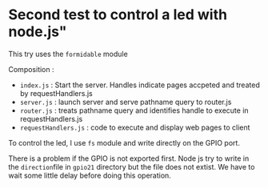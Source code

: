 # Second test to control a led with node.js"

This try uses the `formidable` module

Composition :

* `index.js` : Start the server. Handles indicate pages accpeted and treated by requestHandlers.js
* `server.js` : launch server and serve pathname query to router.js
* `router.js` : treats pathname query and identifies handle to execute in requestHandlers.js
* `requestHandlers.js` : code to execute and display web pages to client

To control the led, I use `fs` module and write directly on the GPIO port.

There is a problem if the GPIO is not exported first. Node js try to write in the `direction`file in `gpio21` directory but the file does not extist. We have to wait some little delay before doing this operation. 
